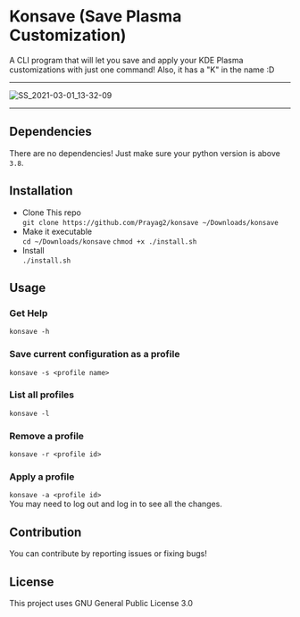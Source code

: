 # Konsave (Save Plasma Customization)
A CLI program that will let you save and apply your KDE Plasma customizations with just one command! Also, it has a "K" in the name :D  

---

![SS_2021-03-01_13-32-09](https://user-images.githubusercontent.com/39525869/109468428-90516780-7a92-11eb-904d-77d5d87faf36.png)


---
## Dependencies
There are no dependencies! Just make sure your python version is above `3.8`.

## Installation
- Clone This repo  
`git clone https://github.com/Prayag2/konsave ~/Downloads/konsave`
- Make it executable  
`cd ~/Downloads/konsave`
`chmod +x ./install.sh`
- Install  
`./install.sh`

## Usage
### Get Help
`konsave -h`
### Save current configuration as a profile
`konsave -s <profile name>`
### List all profiles
`konsave -l`
### Remove a profile
`konsave -r <profile id>`
### Apply a profile
`konsave -a <profile id>`  
You may need to log out and log in to see all the changes.  
## Contribution
You can contribute by reporting issues or fixing bugs!

## License
This project uses GNU General Public License 3.0
